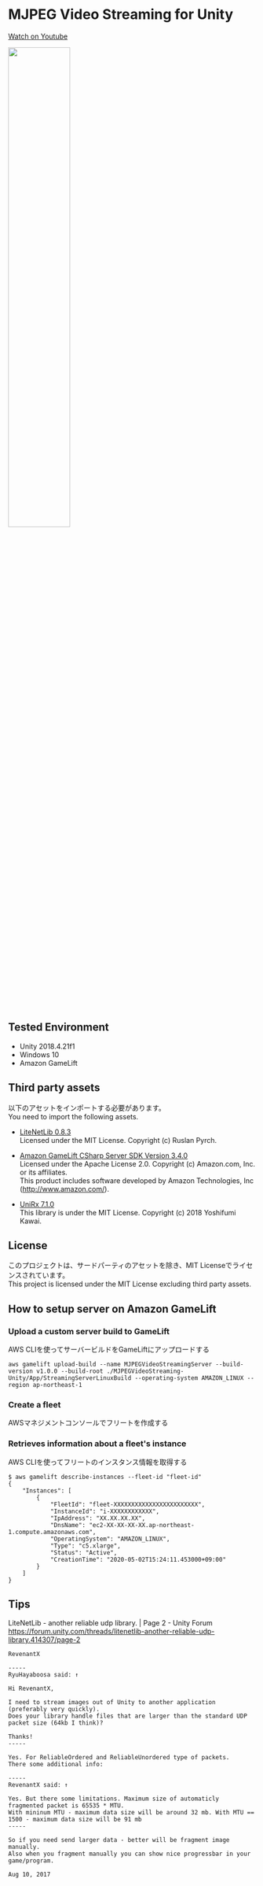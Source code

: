 # MJPEG Video Streaming for Unity

[Watch on Youtube](https://youtu.be/xKur_1pkDhg)

<img src="MJPEGVideoStreaming-Unity.gif" width="50%">

## Tested Environment
- Unity 2018.4.21f1
- Windows 10
- Amazon GameLift

## Third party assets
以下のアセットをインポートする必要があります。  
You need to import the following assets.

- [LiteNetLib 0.8.3](https://github.com/RevenantX/LiteNetLib/releases/tag/v0.8.3)  
  Licensed under the MIT License. Copyright (c) Ruslan Pyrch.

- [Amazon GameLift CSharp Server SDK Version 3.4.0](https://s3-us-west-2.amazonaws.com/gamelift-release/GameLift_09_03_2019.zip)  
  Licensed under the Apache License 2.0. Copyright (c) Amazon.com, Inc. or its affiliates.  
  This product includes software developed by Amazon Technologies, Inc (http://www.amazon.com/).

- [UniRx 7.1.0](https://github.com/neuecc/UniRx/releases/tag/7.1.0)  
  This library is under the MIT License. Copyright (c) 2018 Yoshifumi Kawai.

## License
このプロジェクトは、サードパーティのアセットを除き、MIT Licenseでライセンスされています。  
This project is licensed under the MIT License excluding third party assets.

## How to setup server on Amazon GameLift

### Upload a custom server build to GameLift
AWS CLIを使ってサーバービルドをGameLiftにアップロードする
```
aws gamelift upload-build --name MJPEGVideoStreamingServer --build-version v1.0.0 --build-root ./MJPEGVideoStreaming-Unity/App/StreamingServerLinuxBuild --operating-system AMAZON_LINUX --region ap-northeast-1
```

### Create a fleet
AWSマネジメントコンソールでフリートを作成する

### Retrieves information about a fleet's instance
AWS CLIを使ってフリートのインスタンス情報を取得する
```
$ aws gamelift describe-instances --fleet-id "fleet-id"
{
    "Instances": [
        {
            "FleetId": "fleet-XXXXXXXXXXXXXXXXXXXXXXXX",
            "InstanceId": "i-XXXXXXXXXXXX",
            "IpAddress": "XX.XX.XX.XX",
            "DnsName": "ec2-XX-XX-XX-XX.ap-northeast-1.compute.amazonaws.com",
            "OperatingSystem": "AMAZON_LINUX",
            "Type": "c5.xlarge",
            "Status": "Active",
            "CreationTime": "2020-05-02T15:24:11.453000+09:00"
        }
    ]
}
```

## Tips

LiteNetLib - another reliable udp library. | Page 2 - Unity Forum  
https://forum.unity.com/threads/litenetlib-another-reliable-udp-library.414307/page-2

```
RevenantX

-----
RyuHayaboosa said: ↑

Hi RevenantX,

I need to stream images out of Unity to another application (preferably very quickly). 
Does your library handle files that are larger than the standard UDP packet size (64kb I think)?

Thanks!
-----

Yes. For ReliableOrdered and ReliableUnordered type of packets.
There some additional info:

-----
RevenantX said: ↑

Yes. But there some limitations. Maximum size of automaticly fragmented packet is 65535 * MTU. 
With mininum MTU - maximum data size will be around 32 mb. With MTU == 1500 - maximum data size will be 91 mb
-----

So if you need send larger data - better will be fragment image manually. 
Also when you fragment manually you can show nice progressbar in your game/program.

Aug 10, 2017
```
